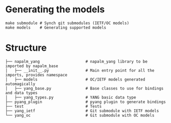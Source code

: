 Generating the models
=====================

	make submodule # Synch git submodules (IETF/OC models)
	make models    # Generating supported models


Structure
=========

	├── napalm_yang                    # napalm_yang library to be imported by napalm_base
	│   ├── __init__.py                # Main entry point for all the imports, provides namespace
	│   ├── models                     # OC/IETF models generated automagically
	│   ├── yang_base.py               # Base classes to use for bindings and data types
	│   ├── yang_types.py              # YANG basic data type
	├── pyang_plugin                   # pyang plugin to generate bindings
	├── test                           # Tests
	├── yang_ietf                      # Git submodule with IETF models
	└── yang_oc                        # Git submodule with OC models
